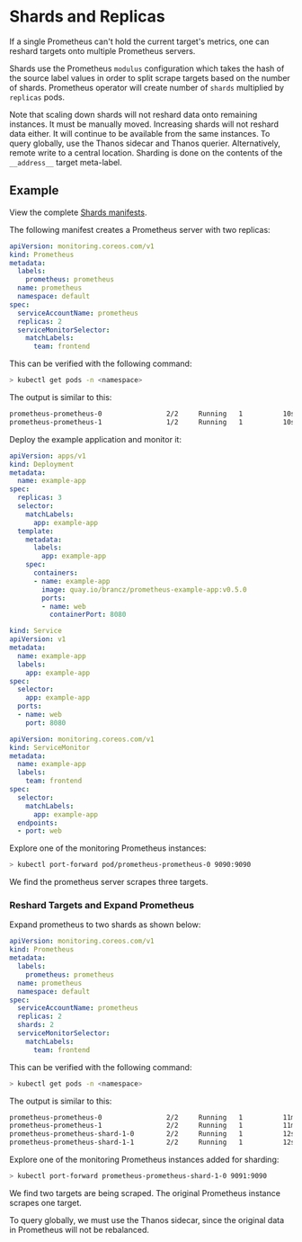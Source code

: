 # Shards and Replicas

If a single Prometheus can't hold the current target's metrics, one can reshard targets onto multiple Prometheus servers.

Shards use the Prometheus `modulus` configuration which takes the hash of the source label values in order to split scrape
targets based on the number of shards. Prometheus operator will create number of `shards` multiplied by `replicas` pods.

Note that scaling down shards will not reshard data onto remaining instances. It must be manually moved. Increasing
shards will not reshard data either. It will continue to be available from the same instances.
To query globally, use the Thanos sidecar and Thanos querier. Alternatively, remote
write to a central location. Sharding is done on the contents of the `__address__` target meta-label.

## Example

View the complete [Shards manifests](../../example/shards).

The following manifest creates a Prometheus server with two replicas:

```yaml
apiVersion: monitoring.coreos.com/v1
kind: Prometheus
metadata:
  labels:
    prometheus: prometheus
  name: prometheus
  namespace: default
spec:
  serviceAccountName: prometheus
  replicas: 2
  serviceMonitorSelector:
    matchLabels:
      team: frontend
```

This can be verified with the following command:

```bash
> kubectl get pods -n <namespace>
```

The output is similar to this:

```bash
prometheus-prometheus-0                2/2     Running   1          10s
prometheus-prometheus-1                1/2     Running   1          10s
```

Deploy the example application and monitor it:

```yaml mdox-exec="cat example/shards/example-app-deployment.yaml"
apiVersion: apps/v1
kind: Deployment
metadata:
  name: example-app
spec:
  replicas: 3
  selector:
    matchLabels:
      app: example-app
  template:
    metadata:
      labels:
        app: example-app
    spec:
      containers:
      - name: example-app
        image: quay.io/brancz/prometheus-example-app:v0.5.0
        ports:
        - name: web
          containerPort: 8080
```

```yaml mdox-exec="cat example/shards/example-app-service.yaml"
kind: Service
apiVersion: v1
metadata:
  name: example-app
  labels:
    app: example-app
spec:
  selector:
    app: example-app
  ports:
  - name: web
    port: 8080
```

```yaml mdox-exec="cat example/shards/example-app-service-monitor.yaml"
apiVersion: monitoring.coreos.com/v1
kind: ServiceMonitor
metadata:
  name: example-app
  labels:
    team: frontend
spec:
  selector:
    matchLabels:
      app: example-app
  endpoints:
  - port: web
```

Explore one of the monitoring Prometheus instances:

```bash
> kubectl port-forward pod/prometheus-prometheus-0 9090:9090
```

We find the prometheus server scrapes three targets.

### Reshard Targets and Expand Prometheus

Expand prometheus to two shards as shown below:

```yaml mdox-exec="cat example/shards/prometheus.yaml"
apiVersion: monitoring.coreos.com/v1
kind: Prometheus
metadata:
  labels:
    prometheus: prometheus
  name: prometheus
  namespace: default
spec:
  serviceAccountName: prometheus
  replicas: 2
  shards: 2
  serviceMonitorSelector:
    matchLabels:
      team: frontend
```

This can be verified with the following command:

```bash
> kubectl get pods -n <namespace>
```

The output is similar to this:

```bash
prometheus-prometheus-0                2/2     Running   1          11m
prometheus-prometheus-1                2/2     Running   1          11m
prometheus-prometheus-shard-1-0        2/2     Running   1          12s
prometheus-prometheus-shard-1-1        2/2     Running   1          12s
```

Explore one of the monitoring Prometheus instances added for sharding:

```bash
> kubectl port-forward prometheus-prometheus-shard-1-0 9091:9090
```

We find two targets are being scraped. The original Prometheus instance scrapes one target.

To query globally, we must use the Thanos sidecar, since the original data in Prometheus will not be rebalanced.
